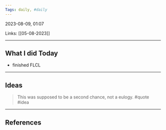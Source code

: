 ```yaml
---
Tags: daily, #daily
---
```


2023-08-09, 01:07

Links: [[05-08-2023]]


---
## What I did Today

- finished FLCL

--- 
## Ideas

> This was supposed to be a second chance, not a eulogy. #quote #idea 

---
## References